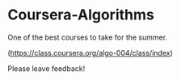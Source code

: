 Coursera-Algorithms
===================
One of the best courses to take for the summer.

(https://class.coursera.org/algo-004/class/index)

Please leave feedback!
